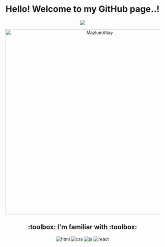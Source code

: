 <h1 align="center">Hello! <b>Welcome to my GitHub page..!</b></h1>
<p align="center">

<!--
**MazlumAltay/MazlumAltay** is a ✨ _special_ ✨ repository because its `README.md` (this file) appears on your GitHub profile.

Here are some ideas to get you started:

- 🔭 I’m currently working on ...
- 🌱 I’m currently learning ...
- 👯 I’m looking to collaborate on ...
- 🤔 I’m looking for help with ...
- 💬 Ask me about ...
- 📫 How to reach me: ...
- 😄 Pronouns: ...
- ⚡ Fun fact: ...
-->

<p align="center">
   <img src="https://cdn.dribbble.com/users/1201592/screenshots/9078494/media/422a760a51cef7de2fa3db9daf697853.gif" />
</p>

<p align="center">
<img src="https://github-readme-stats.vercel.app/api/top-langs?username=MazlumAltay&show_icons=true&theme=dark&title_color=ffffff&text_color=ffffff&locale=en&layout=compact" width="600" alt="MazlumAltay" />
</p>
<h2 align="center">:toolbox: I'm familiar with :toolbox:</h2>
<p align="center">
<img src="https://img.shields.io/badge/-HTML5-%23E44D27?style=flat-square&logo=html5&logoColor=ffffff" alt="html" />
<img src="https://img.shields.io/badge/-CSS3-%231572B6?style=flat-square&logo=css3" alt="css" />
<img src="https://img.shields.io/badge/-JavaScript-%23F7DF1C?style=flat-square&logo=javascript&logoColor=000000&labelColor=%23F7DF1C&color=%23FFCE5A" alt="js" />
<img src="https://img.shields.io/badge/-React-61DAFB?style=flat-square&logo=react&logoColor=ffffff" alt="react" />
</p>

